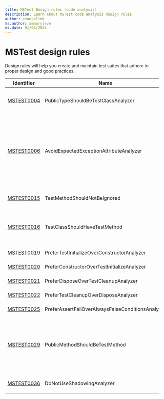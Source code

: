 ```yaml
---
title: MSTest Design rules (code analysis)
description: Learn about MSTest code analysis design rules.
author: evangelink
ms.author: amauryleve
ms.date: 01/03/2024
---
```


# MSTest design rules

Design rules will help you create and maintain test suites that adhere to proper design and good practices.

Identifier | Name | Description
-----------|------|------------
[MSTEST0004](mstest0004.md) | PublicTypeShouldBeTestClassAnalyzer | It's considered a good practice to have only test classes marked public in a test project.
[MSTEST0006](mstest0006.md) | AvoidExpectedExceptionAttributeAnalyzer | Prefer `Assert.ThrowsExactly` or `Assert.ThrowsExactlyAsync` over `[ExpectedException]` as it ensures that only the expected call throws the expected exception. The assert APIs also provide more flexibility and allow you to assert extra properties of the exception.
[MSTEST0015](mstest0015.md) | TestMethodShouldNotBeIgnored | Test methods should not be ignored (marked with `[Ignore]`).
[MSTEST0016](mstest0016.md) | TestClassShouldHaveTestMethod | Test class should have at least one test method or be 'static' with method(s) marked by `[AssemblyInitialization]` and/or `[AssemblyCleanup]`.
[MSTEST0019](mstest0019.md) | PreferTestInitializeOverConstructorAnalyzer | Prefer TestInitialize methods over constructors
[MSTEST0020](mstest0020.md) | PreferConstructorOverTestInitializeAnalyzer | Prefer constructors over TestInitialize methods
[MSTEST0021](mstest0021.md) | PreferDisposeOverTestCleanupAnalyzer | Prefer Dispose over TestCleanup methods
[MSTEST0022](mstest0022.md) | PreferTestCleanupOverDisposeAnalyzer | Prefer TestCleanup over Dispose methods
[MSTEST0025](mstest0025.md) | PreferAssertFailOverAlwaysFalseConditionsAnalyzer | Use 'Assert.Fail' instead of an always-failing assert
[MSTEST0029](mstest0029.md) | PublicMethodShouldBeTestMethod | A `public` method of a class marked with `[TestClass]` should be a test method (marked with `[TestMethod]`). The rule ignores methods that are marked with `[TestInitialize]`, or `[TestCleanup]` attributes.
[MSTEST0036](mstest0036.md) | DoNotUseShadowingAnalyzer | Shadowing test members could cause testing issues (such as NRE).